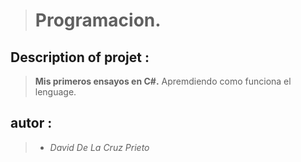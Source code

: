 > # Programacion.

## Description of projet :
> **Mis primeros ensayos en C#.**
> Apremdiendo como funciona el lenguage.
## autor :
>* *David De La Cruz Prieto*